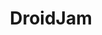 ---
title: DroidJam
start_date: 2019-08-30
end_date: 2019-08-31
location: Radisson Blu, Bangalore
url: https://www.droidjam.in
coc_url: https://www.droidjam.in/#code-of-conduct
scholarship_url:
summary: India's premier android conference.
---